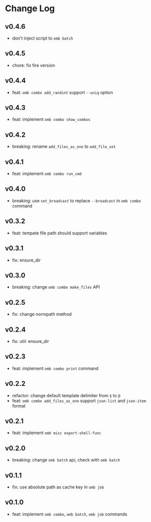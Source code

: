 # Change Log
## v0.4.6
* don't inject script to `omb batch`

## v0.4.5
* chore: fix fire version

## v0.4.4
* feat: `omb combo add_randint` support `--uniq` option

## v0.4.3
* feat: implement `omb combo show_combos`

## v0.4.2
* breaking: rename `add_files_as_one` to `add_file_set`

## v0.4.1
* feat: implement `omb combo run_cmd`

## v0.4.0
* breaking: use `set_broadcast` to replace `--broadcast` in `omb combo` command

## v0.3.2
* feat: tempate file path should support variables

## v0.3.1
* fix: ensure_dir

## v0.3.0
* breaking: change `omb combo make_files` API

## v0.2.5
* fix: change normpath method

## v0.2.4
* fix: util: ensure_dir 

## v0.2.3
* feat: implement `omb combo print` command

## v0.2.2
* refactor: change default template delimiter from `$` to `@`
* feat: `omb combo add_files_as_one` support `json-list` and `json-item` format

## v0.2.1
* feat: implement `omb misc export-shell-func`

## v0.2.0
* breaking: change `omb batch` api, check with `omb batch`

## v0.1.1
* fix: use absolute path as cache key in `omb job`

## v0.1.0
* feat: implement `omb combo`, `omb batch`, `omb job` commands
